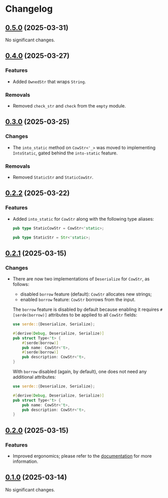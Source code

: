 # Changelog

<!-- changelogging: start -->

## [0.5.0](https://github.com/nekitdev/non-empty-str/tree/v0.5.0) (2025-03-31)

No significant changes.

## [0.4.0](https://github.com/nekitdev/non-empty-str/tree/v0.4.0) (2025-03-27)

### Features

- Added `OwnedStr` that wraps `String`.

### Removals

- Removed `check_str` and `check` from the `empty` module.

## [0.3.0](https://github.com/nekitdev/non-empty-str/tree/v0.3.0) (2025-03-25)

### Changes

- The `into_static` method on `CowStr<'_>` was moved to implementing `IntoStatic`,
  gated behind the `into-static` feature.

### Removals

- Removed `StaticStr` and `StaticCowStr`.

## [0.2.2](https://github.com/nekitdev/non-empty-str/tree/v0.2.2) (2025-03-22)

### Features

- Added `into_static` for `CowStr` along with the following type aliases:

  ```rust
  pub type StaticCowStr = CowStr<'static>;

  pub type StaticStr = Str<'static>;
  ```

## [0.2.1](https://github.com/nekitdev/non-empty-str/tree/v0.2.1) (2025-03-15)

### Changes

- There are now two implementations of `Deserialize` for `CowStr`, as follows:

  - disabled `borrow` feature (default): `CowStr` allocates new strings;
  - enabled `borrow` feature: `CowStr` borrows from the input.

  The `borrow` feature is disabled by default because enabling it requires
  `#[serde(borrow)]` attributes to be applied to all `CowStr` fields:

  ```rust
  use serde::{Deserialize, Serialize};

  #[derive(Debug, Deserialize, Serialize)]
  pub struct Type<'t> {
      #[serde(borrow)]
      pub name: CowStr<'t>,
      #[serde(borrow)]
      pub description: CowStr<'t>,
  }
  ```

  With `borrow` disabled (again, by default), one does not need any additional attributes:

  ```rust
  use serde::{Deserialize, Serialize};

  #[derive(Debug, Deserialize, Serialize)]
  pub struct Type<'t> {
      pub name: CowStr<'t>,
      pub description: CowStr<'t>,
  }
  ```

## [0.2.0](https://github.com/nekitdev/non-empty-str/tree/v0.2.0) (2025-03-15)

### Features

- Improved ergonomics; please refer to the [documentation](https://docs.rs/non-empty-str)
  for more information.

## [0.1.0](https://github.com/nekitdev/non-empty-str/tree/v0.1.0) (2025-03-14)

No significant changes.
